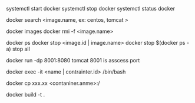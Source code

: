 


systemctl start docker
systemctl stop docker
systemctl status docker

docker search <image.name, ex: centos, tomcat >

docker images
docker rmi -f <image.name>

docker ps
docker stop <image.id | image.name>
docker stop $(docker ps -a)			stop all


docker run -dp 8001:8080 tomcat	8001 is asscess port

docker exec -it <name | contrainter.id> /bin/bash

docker cp xxx.xx <contaniner.anme>:/<path>

docker build -t <name> .

